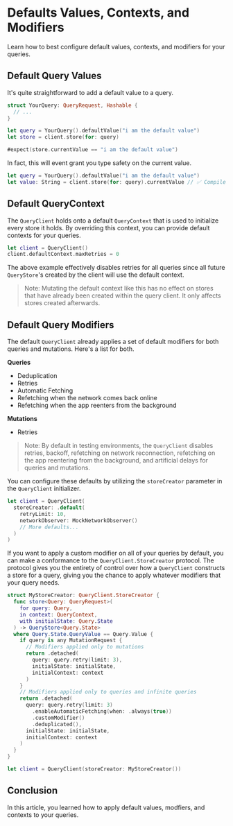 # Defaults Values, Contexts, and Modifiers

Learn how to best configure default values, contexts, and modifiers for your queries.

## Default Query Values

It's quite straightforward to add a default value to a query.

```swift
struct YourQuery: QueryRequest, Hashable {
  // ...
}

let query = YourQuery().defaultValue("i am the default value")
let store = client.store(for: query)

#expect(store.currentValue == "i am the default value")
```

In fact, this will event grant you type safety on the current value.

```swift
let query = YourQuery().defaultValue("i am the default value")
let value: String = client.store(for: query).currentValue // ✅ Compiles
```

## Default QueryContext

The `QueryClient` holds onto a default `QueryContext` that is used to initialize every store it holds. By overriding this context, you can provide default contexts for your queries.

```swift
let client = QueryClient()
client.defaultContext.maxRetries = 0
```

The above example effectively disables retries for all queries since all future `QueryStore`'s created by the client will use the default context.

> Note: Mutating the default context like this has no effect on stores that have already been created within the query client. It only affects stores created afterwards.

## Default Query Modifiers

The default `QueryClient` already applies a set of default modifiers for both queries and mutations. Here's a list for both.

**Queries**
- Deduplication
- Retries
- Automatic Fetching
- Refetching when the network comes back online
- Refetching when the app reenters from the background

**Mutations**
- Retries

> Note: By default in testing environments, the `QueryClient` disables retries, backoff, refetching on network reconnection, refetching on the app reentering from the background, and artificial delays for queries and mutations.

You can configure these defaults by utilizing the `storeCreator` parameter in the `QueryClient` initializer.

```swift
let client = QueryClient(
  storeCreator: .default(
    retryLimit: 10,
    networkObserver: MockNetworkObserver()
    // More defaults...
  )
)
```

If you want to apply a custom modifier on all of your queries by default, you can make a conformance to the `QueryClient.StoreCreator` protocol. The protocol gives you the entirety of control over how a `QueryClient` constructs a store for a query, giving you the chance to apply whatever modifiers that your query needs.

```swift
struct MyStoreCreator: QueryClient.StoreCreator {
  func store<Query: QueryRequest>(
    for query: Query,
    in context: QueryContext,
    with initialState: Query.State
  ) -> QueryStore<Query.State>
  where Query.State.QueryValue == Query.Value {
    if query is any MutationRequest {
      // Modifiers applied only to mutations
      return .detached(
        query: query.retry(limit: 3),
        initialState: initialState,
        initialContext: context
      )
    }
    // Modifiers applied only to queries and infinite queries
    return .detached(
      query: query.retry(limit: 3)
        .enableAutomaticFetching(when: .always(true))
        .customModifier()
        .deduplicated(),
      initialState: initialState,
      initialContext: context
    )
  }
}

let client = QueryClient(storeCreator: MyStoreCreator())
```

## Conclusion

In this article, you learned how to apply default values, modfiers, and contexts to your queries.
